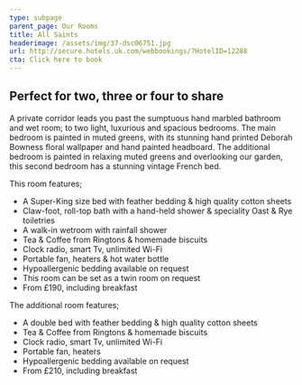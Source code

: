 ```yaml
---
type: subpage
parent_page: Our Rooms
title: All Saints
headerimage: /assets/img/37-dsc06751.jpg
url: http://secure.hotels.uk.com/webbookings/?HotelID=12288
cta: Click here to book
---
```

## Perfect for two, three or four to share   
A private corridor leads you past the sumptuous hand marbled bathroom and wet room;  to two light, luxurious and spacious bedrooms. The main bedroom is painted in muted greens, with its stunning hand printed Deborah Bowness floral wallpaper and hand painted headboard. The additional bedroom is painted in relaxing muted greens and overlooking our garden, this second bedroom has a stunning vintage French bed.

This room features; 

* A Super-King size bed with feather bedding & high quality cotton sheets
* Claw-foot, roll-top bath with a hand-held shower & speciality Oast & Rye toiletries 
* A walk-in wetroom with rainfall shower
* Tea & Coffee from Ringtons & homemade biscuits 
* Clock radio, smart Tv, unlimited Wi-Fi
* Portable fan, heaters & hot water bottle
* Hypoallergenic bedding available on request
* This room can be set as a twin room on request
* From £190, including breakfast

The additional room features;

* A double bed with feather bedding & high quality cotton sheets
* Tea & Coffee from Ringtons & homemade biscuits 
* Clock radio, smart Tv, unlimited Wi-Fi
* Portable fan, heaters 
* Hypoallergenic bedding available on request
* From £210, including breakfast
